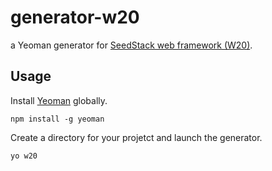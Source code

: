 # generator-w20

a Yeoman generator for [SeedStack web framework (W20)](https://github.com/seedstack/w20).

## Usage

Install [Yeoman](http://yeoman.io/) globally.
```
npm install -g yeoman
```

Create a directory for your projetct and launch the generator.

```
yo w20
```
